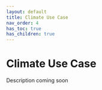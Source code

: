 ```yaml
---
layout: default
title: Climate Use Case
nav_order: 4
has_toc: true
has_children: true
---
```


# Climate Use Case

Description coming soon